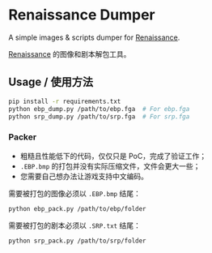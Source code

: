 # Renaissance Dumper

A simple images & scripts dumper for [Renaissance](https://vndb.org/v611).

[Renaissance](https://vndb.org/v611) 的图像和剧本解包工具。

## Usage / 使用方法

```bash
pip install -r requirements.txt
python ebp_dump.py /path/to/ebp.fga  # For ebp.fga
python srp_dump.py /path/to/srp.fga  # For srp.fga
```

### Packer

- 粗糙且性能低下的代码，仅仅只是 PoC，完成了验证工作；
- `.EBP.bmp` 的打包并没有实际压缩文件，文件会更大一些；
- 您需要自己想办法让游戏支持中文编码。

需要被打包的图像必须以 `.EBP.bmp` 结尾：

```bash
python ebp_pack.py /path/to/ebp/folder
```

需要被打包的剧本必须以 `.SRP.txt` 结尾：

```bash
python srp_pack.py /path/to/srp/folder
```

